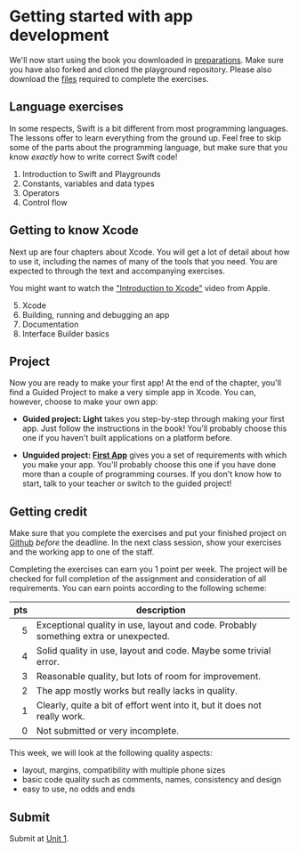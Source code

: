 # Getting started with app development

We'll now start using the book you downloaded in [preparations](/ios/introduction). 
Make sure you have also forked and cloned the playground repository.
Please also download the [files](https://developer.apple.com/sample-code/swift/downloads/AppDevelopmentSwift4-Student.zip) required to complete the exercises.

## Language exercises

In some respects, Swift is a bit different from most programming languages. The lessons offer to learn everything from the ground up. Feel free to skip some of the parts about the programming language, but make sure that you know *exactly* how to write correct Swift code!

1. Introduction to Swift and Playgrounds
2. Constants, variables and data types
3. Operators
4. Control flow

## Getting to know Xcode

Next up are four chapters about Xcode. You will get a lot of detail about how to use it, including the names of many of the tools that you need. You are expected to through the text and accompanying exercises.

You might want to watch the ["Introduction to Xcode"](https://developer.apple.com/videos/play/wwdc2016/413/) video from Apple.

<ol start=5>
    <li> Xcode
    <li> Building, running and debugging an app
    <li> Documentation
    <li> Interface Builder basics
</ol>

## Project

Now you are ready to make your first app! At the end of the chapter, you'll find a Guided Project to make a very simple app in Xcode. You can, however, choose to make your own app:

- **Guided project: Light** takes you step-by-step through making your first app. Just follow the instructions in the book! You'll probably choose this one if you haven't built applications on a platform before.

- **Unguided project: [First App](/projects/first-app)** gives you a set of requirements with which you make your app. You'll probably choose this one if you have done more than a couple of programming courses. If you don't know how to start, talk to your teacher or switch to the guided project!


## Getting credit

Make sure that you complete the exercises and put your finished project on [Github](/ios-reference/github) *before* the deadline. In the next class session, show your exercises and the working app to one of the staff.

Completing the exercises can earn you 1 point per week. The project will be checked for full completion of the assignment and consideration of all requirements. You can earn points according to the following scheme:

| pts | description                                                                          |  
| --: | ------------------------------------------------------------------------------------ |  
|   5 | Exceptional quality in use, layout and code. Probably something extra or unexpected. |  
|   4 | Solid quality in use, layout and code. Maybe some trivial error.                     |  
|   3 | Reasonable quality, but lots of room for improvement.                                |  
|   2 | The app mostly works but really lacks in quality.                                    |  
|   1 | Clearly, quite a bit of effort went into it, but it does not really work.            |  
|   0 | Not submitted or very incomplete.                                                    |  


This week, we will look at the following quality aspects:

- layout, margins, compatibility with multiple phone sizes
- basic code quality such as comments, names, consistency and design
- easy to use, no odds and ends

## Submit

Submit at [Unit 1](/submit/unit-1).
